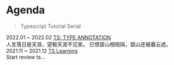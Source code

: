 # Agenda

>  Typescript Tutorial Serial

<div alt="timeline">
    <div alt="timenode">
        <div alt="meta">2022.01 ~ 2022.02 <a href="./ts_type_annotation">TS: TYPE ANNOTATION</a></div>
        <div alt="body">
            人言落日是天涯，望极天涯不见家。
            已恨碧山相阻隔，碧山还被暮云遮。
        </div>
    </div>
    <div alt="timenode">
        <div alt="meta">2021.11 ~ 2021.12 <a href="./typescript_summary">TS Learning</a></div>
        <div alt="body">
            Start review ts...
        </div>
    </div>
</div>
